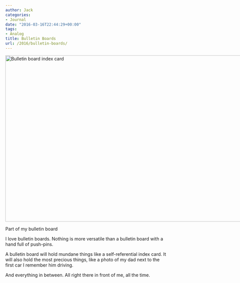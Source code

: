 ```yaml
---
author: Jack
categories:
- Journal
date: "2016-03-16T22:44:29+00:00"
tags:
- Analog
title: Bulletin Boards
url: /2016/bulletin-boards/
---
```


<div id="attachment_5003" style="width: 790px" class="wp-caption alignnone">
  <img class="size-large wp-image-5003" src="/img/2016/03/2016-03-08_Bulletin-board-index-card-1024x682.jpg" alt="Bulletin board index card" width="780" height="519" srcset="/img/2016/03/2016-03-08_Bulletin-board-index-card-1024x682.jpg 1024w, /img/2016/03/2016-03-08_Bulletin-board-index-card-300x200.jpg 300w, /img/2016/03/2016-03-08_Bulletin-board-index-card-768x512.jpg 768w, /img/2016/03/2016-03-08_Bulletin-board-index-card.jpg 1280w" sizes="(max-width: 780px) 100vw, 780px" />
  
  <p class="wp-caption-text">
    Part of my bulletin board
  </p>
</div>

I love bulletin boards. Nothing is more versatile than a bulletin board with a hand full of push-pins.

A bulletin board will hold mundane things like a self-referential index card. It will also hold the most precious things, like a photo of my dad next to the first car I remember him driving.

And everything in between. All right there in front of me, all the time.

&nbsp;
